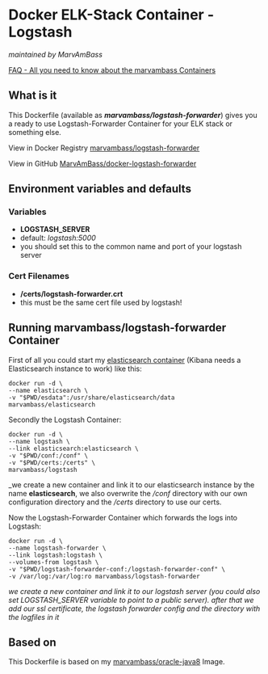# Docker ELK-Stack Container - Logstash
_maintained by MarvAmBass_

[FAQ - All you need to know about the marvambass Containers](https://marvin.im/docker-faq-all-you-need-to-know-about-the-marvambass-containers/)

## What is it

This Dockerfile (available as ___marvambass/logstash-forwarder___) gives you a ready to use Logstash-Forwarder Container for your ELK stack or something else.

View in Docker Registry [marvambass/logstash-forwarder](https://registry.hub.docker.com/u/marvambass/marvambass/logstash-forwarder/)

View in GitHub [MarvAmBass/docker-logstash-forwarder](https://github.com/MarvAmBass/docker-logstash-forwarder)

## Environment variables and defaults

### Variables

* __LOGSTASH\_SERVER__
 * default: _logstash:5000_
 * you should set this to the common name and port of your logstash server

### Cert Filenames

* __/certs/logstash-forwarder.crt__
 * this must be the same cert file used by logstash!

## Running marvambass/logstash-forwarder Container

First of all you could start my [elasticsearch container](https://github.com/MarvAmBass/docker-elasticsearch) (Kibana needs a Elasticsearch instance to work) like this:

    docker run -d \
    --name elasticsearch \
    -v "$PWD/esdata":/usr/share/elasticsearch/data
    marvambass/elasticsearch

Secondly the Logstash Container:

    docker run -d \
    --name logstash \
    --link elasticsearch:elasticsearch \
    -v "$PWD/conf:/conf" \
    -v "$PWD/certs:/certs" \
    marvambass/logstash

_we create a new container and link it to our elasticsearch instance by the name __elasticsearch__, we also overwrite the _/conf_ directory with our own configuration directory and the _/certs_ directory to use our certs.


Now the Logstash-Forwarder Container which forwards the logs into Logstash:

    docker run -d \
    --name logstash-forwarder \
    --link logstash:logstash \
    --volumes-from logstash \
    -v "$PWD/logstash-forwarder-conf:/logstash-forwarder-conf" \
    -v /var/log:/var/log:ro marvambass/logstash-forwarder

_we create a new container and link it to our logstash server (you could also set LOGSTASH\_SERVER variable to point to a public server). after that we add our ssl certificate, the logstash forwarder config and the directory with the logfiles in it_

## Based on

This Dockerfile is based on my [marvambass/oracle-java8](https://registry.hub.docker.com/marvambass/oracle-java8) Image.
